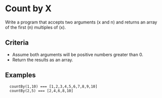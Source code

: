 # Count by X

Write a program that accepts two arguments (x and n) and returns an array of the first (n) multiples of (x).

## Criteria

- Assume both arguments will be positive numbers greater than 0.  
- Return the results as an array.

## Examples

```
  countBy(1,10) === [1,2,3,4,5,6,7,8,9,10]
  countBy(2,5) === [2,4,6,8,10]
```
